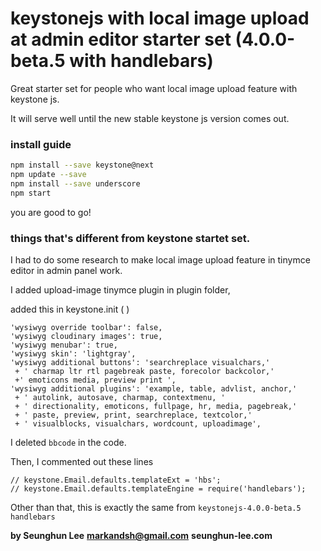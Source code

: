 # keystonejs with local image upload at admin editor starter set (4.0.0-beta.5 with handlebars)

Great starter set for people who want local image upload feature with keystone js.

It will serve well until the new stable keystone js version comes out.

### install guide
```sh
npm install --save keystone@next
npm update --save
npm install --save underscore
npm start
```

you are good to go!


### things that's different from keystone startet set.
I had to do some research to make local image upload feature in tinymce editor in admin panel work.

I added upload-image tinymce plugin in plugin folder,

added this in keystone.init ( )

```
'wysiwyg override toolbar': false,
'wysiwyg cloudinary images': true,	
'wysiwyg menubar': true,
'wysiwyg skin': 'lightgray',
'wysiwyg additional buttons': 'searchreplace visualchars,'
 + ' charmap ltr rtl pagebreak paste, forecolor backcolor,'
 +' emoticons media, preview print ',
'wysiwyg additional plugins': 'example, table, advlist, anchor,'
 + ' autolink, autosave, charmap, contextmenu, '
 + ' directionality, emoticons, fullpage, hr, media, pagebreak,'
 + ' paste, preview, print, searchreplace, textcolor,'
 + ' visualblocks, visualchars, wordcount, uploadimage',

```
I deleted ```bbcode``` in the code.

Then, I commented out these lines

```
// keystone.Email.defaults.templateExt = 'hbs';
// keystone.Email.defaults.templateEngine = require('handlebars');

```

Other than that, this is exactly the same from ```keystonejs-4.0.0-beta.5 handlebars``` 


**by Seunghun Lee**
**markandsh@gmail.com**
**seunghun-lee.com**
